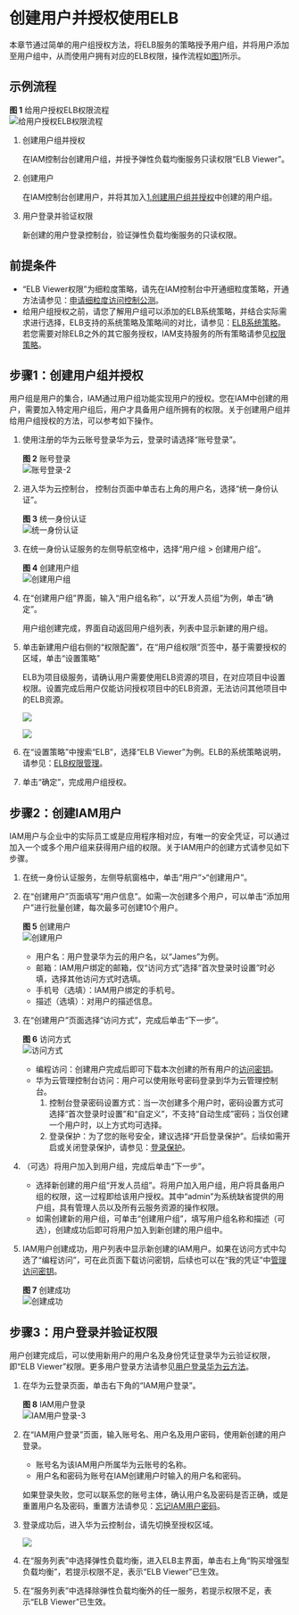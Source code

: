 # 创建用户并授权使用ELB<a name="zh-cn_topic_0162009774"></a>

本章节通过简单的用户组授权方法，将ELB服务的策略授予用户组，并将用户添加至用户组中，从而使用户拥有对应的ELB权限，操作流程如[图1](#fig1447123814172)所示。

## 示例流程<a name="section197617372174"></a>

**图 1**  给用户授权ELB权限流程<a name="fig1447123814172"></a>  
![](figures/给用户授权ELB权限流程.jpg "给用户授权ELB权限流程")

1.  <a name="li8447183891715"></a>创建用户组并授权

    在IAM控制台创建用户组，并授予弹性负载均衡服务只读权限“ELB Viewer”。

2.  创建用户

    在IAM控制台创建用户，并将其加入[1.创建用户组并授权](#li8447183891715)中创建的用户组。

3.  用户登录并验证权限

    新创建的用户登录控制台，验证弹性负载均衡服务的只读权限。


## 前提条件<a name="section6808937111712"></a>

-   “ELB Viewer权限”为细粒度策略，请先在IAM控制台中开通细粒度策略，开通方法请参见：[申请细粒度访问控制公测](https://support.huaweicloud.com/usermanual-iam/iam_01_019.html)。
-   给用户组授权之前，请您了解用户组可以添加的ELB系统策略，并结合实际需求进行选择，ELB支持的系统策略及策略间的对比，请参见：[ELB系统策略](https://support.huaweicloud.com/productdesc-elb/zh-cn_topic_0171274900.html)。若您需要对除ELB之外的其它服务授权，IAM支持服务的所有策略请参见[权限策略](https://support.huaweicloud.com/usermanual-permissions/zh-cn_topic_0063498930.html)。

## 步骤1：创建用户组并授权<a name="section283116379172"></a>

用户组是用户的集合，IAM通过用户组功能实现用户的授权。您在IAM中创建的用户，需要加入特定用户组后，用户才具备用户组所拥有的权限。关于创建用户组并给用户组授权的方法，可以参考如下操作。

1.  使用注册的华为云账号登录华为云，登录时请选择“账号登录”。

    **图 2**  账号登录<a name="zh-cn_topic_0171307068_fig2620578195"></a>  
    ![](figures/账号登录-2.png "账号登录-2")

2.  进入华为云控制台， 控制台页面中单击右上角的用户名，选择“统一身份认证”。

    **图 3**  统一身份认证<a name="zh-cn_topic_0171307068_fig19824153152013"></a>  
    ![](figures/统一身份认证.png "统一身份认证")

3.  在统一身份认证服务的左侧导航空格中，选择“用户组 \> 创建用户组”。

    **图 4**  创建用户组<a name="zh-cn_topic_0171307068_fig46853437205"></a>  
    ![](figures/创建用户组.gif "创建用户组")

4.  在“创建用户组”界面，输入“用户组名称”，以“开发人员组”为例，单击“确定”。

    用户组创建完成，界面自动返回用户组列表，列表中显示新建的用户组。

5.  单击新建用户组右侧的“权限配置”，在“用户组权限”页签中，基于需要授权的区域，单击“设置策略”

    ELB为项目级服务，请确认用户需要使用ELB资源的项目，在对应项目中设置权限。设置完成后用户仅能访问授权项目中的ELB资源，无法访问其他项目中的ELB资源。

    ![](figures/zh-cn_image_0210022828.png)

    ![](figures/zh-cn_image_0210023632.png)

6.  在“设置策略”中搜索“ELB”，选择“ELB Viewer”为例。ELB的系统策略说明，请参见：[ELB权限管理](https://support.huaweicloud.com/productdesc-elb/zh-cn_topic_0171274900.html)。
7.  单击“确定”，完成用户组授权。

## 步骤2：创建IAM用户<a name="section394572318594"></a>

IAM用户与企业中的实际员工或是应用程序相对应，有唯一的安全凭证，可以通过加入一个或多个用户组来获得用户组的权限。关于IAM用户的创建方式请参见如下步骤。

1.  在统一身份认证服务，左侧导航窗格中，单击“用户”\>“创建用户”。
2.  在“创建用户”页面填写“用户信息”。如需一次创建多个用户，可以单击“添加用户”进行批量创建，每次最多可创建10个用户。

    **图 5**  创建用户<a name="zh-cn_topic_0171307068_fig1575114715169"></a>  
    ![](figures/创建用户.png "创建用户")

    -   用户名：用户登录华为云的用户名，以“James”为例。
    -   邮箱：IAM用户绑定的邮箱，仅“访问方式”选择“首次登录时设置”时必填，选择其他访问方式时选填。
    -   手机号（选填）：IAM用户绑定的手机号。
    -   描述（选填）：对用户的描述信息。

3.  在“创建用户”页面选择“访问方式”，完成后单击“下一步”。

    **图 6**  访问方式<a name="zh-cn_topic_0171307068_fig349622592315"></a>  
    ![](figures/访问方式.png "访问方式")

    -   编程访问：创建用户完成后即可下载本次创建的所有用户的[访问密钥](https://support.huaweicloud.com/usermanual-ca/zh-cn_topic_0046606340.html)。
    -   华为云管理控制台访问：用户可以使用账号密码登录到华为云管理控制台。
        1.  控制台登录密码设置方式：当一次创建多个用户时，密码设置方式可选择“首次登录时设置”和“自定义”，不支持“自动生成”密码；当仅创建一个用户时，以上方式均可选择。
        2.  登录保护：为了您的账号安全，建议选择“开启登录保护”。后续如需开启或关闭登录保护，请参见：[登录保护](https://support.huaweicloud.com/usermanual-iam/zh-cn_topic_0079477316.html)。

4.  （可选）将用户加入到用户组，完成后单击“下一步”。
    -   选择新创建的用户组“开发人员组”。将用户加入用户组，用户将具备用户组的权限，这一过程即给该用户授权。其中“admin”为系统缺省提供的用户组，具有管理人员以及所有云服务资源的操作权限。
    -   如需创建新的用户组，可单击“创建用户组”，填写用户组名称和描述（可选），创建成功后即可将用户加入到新创建的用户组中。

5.  IAM用户创建成功，用户列表中显示新创建的IAM用户。如果在访问方式中勾选了“编程访问”，可在此页面下载访问密钥，后续也可以在“我的凭证”中[管理访问密钥](https://support.huaweicloud.com/usermanual-ca/zh-cn_topic_0046606340.html)。

    **图 7**  创建成功<a name="zh-cn_topic_0171307068_fig9281444112310"></a>  
    ![](figures/创建成功.png "创建成功")


## 步骤3：用户登录并验证权限<a name="section149885379177"></a>

用户创建完成后，可以使用新用户的用户名及身份凭证登录华为云验证权限，即“ELB Viewer”权限。更多用户登录方法请参见[用户登录华为云方法](https://support.huaweicloud.com/qs-iam/iam_01_0031.html#section2)。

1.  在华为云登录页面，单击右下角的“IAM用户登录”。

    **图 8**  IAM用户登录<a name="zh-cn_topic_0171307068_fig176811618251"></a>  
    ![](figures/IAM用户登录-3.png "IAM用户登录-3")

2.  在“IAM用户登录”页面，输入账号名、用户名及用户密码，使用新创建的用户登录。

    -   账号名为该IAM用户所属华为云账号的名称。
    -   用户名和密码为账号在IAM创建用户时输入的用户名和密码。

    如果登录失败，您可以联系您的账号主体，确认用户名及密码是否正确，或是重置用户名及密码，重置方法请参见：[忘记IAM用户密码](https://support.huaweicloud.com/iam_faq/iam_01_0314.html#section1)。

3.  登录成功后，进入华为云控制台，请先切换至授权区域。

    ![](figures/北京四.png)

4.  在“服务列表”中选择弹性负载均衡，进入ELB主界面，单击右上角“购买增强型负载均衡”，若提示权限不足，表示“ELB Viewer”已生效。
5.  在“服务列表”中选择除弹性负载均衡外的任一服务，若提示权限不足，表示“ELB Viewer”已生效。


